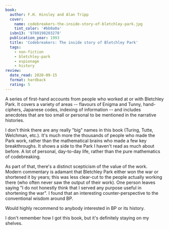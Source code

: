 ```yaml
---
book:
  author: F.H. Hinsley and Alan Tripp
  cover:
    name: codebreakers-the-inside-story-of-bletchley-park.jpg
    tint_color: '#bb0a0a'
  isbn13: '9780198203278'
  publication_year: 1993
  title: 'Codebreakers: The inside story of Bletchley Park'
  tags:
    - non-fiction
    - bletchley-park
    - espionage
    - history
review:
  date_read: 2020-09-15
  format: hardback
  rating: 5
---
```


A series of first-hand accounts from people who worked at or with Bletchley Park.
It covers a variety of areas -- flavours of Enigma and Tunny, hand-ciphers, Japanese codes, indexing of information -- and includes anecdotes that are too small or personal to be mentioned in the narrative histories.

I don't think there are any really "big" names in this book (Turing, Tutte, Welchman, etc.).
It's much more the thousands of people who made the Park work, rather than the mathematical brains who made a few key breakthroughs.
It shows a side to the Park I haven't read as much about before.
A lot of personal, day-to-day life, rather than the pure mathematics of codebreaking.

As part of that, there's a distinct scepticism of the value of the work.
Modern commentary is adamant that Bletchley Park either won the war or shortened it by years; this was less clear-cut to the people actually working there (who often never saw the output of their work).
One person leaves saying "I do not honestly think that I served any purpose useful in shortening the war".
I found that an interesting counter-perspective to the conventional wisdom around BP.

Would highly recommend to anybody interested in BP or its history.

I don't remember how I got this book, but it's definitely staying on my shelves.